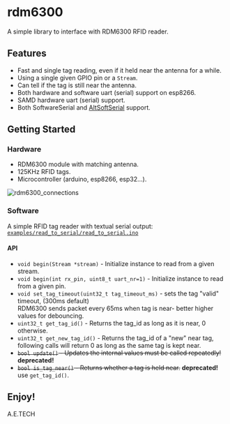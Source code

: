 # rdm6300
A simple library to interface with RDM6300 RFID reader.

## Features
* Fast and single tag reading, even if it held near the antenna for a while.
* Using a single given GPIO pin or a `Stream`.
* Can tell if the tag is still near the antenna.
* Both hardware and software uart (serial) support on esp8266.
* SAMD hardware uart (serial) support.
* Both SoftwareSerial and [AltSoftSerial](https://github.com/PaulStoffregen/AltSoftSerial) support.

## Getting Started

### Hardware
* RDM6300 module with matching antenna.
* 125KHz RFID tags.
* Microcontroller (arduino, esp8266, esp32...).

![rdm6300_connections](../master/doc/rdm6300_connections.png "rdm6300_connections")

### Software
A simple RFID tag reader with textual serial output:
[```examples/read_to_serial/read_to_serial.ino```](examples/read_to_serial/read_to_serial.ino)

#### API
* ```void begin(Stream *stream)``` - Initialize instance to read from a given stream.
* ```void begin(int rx_pin, uint8_t uart_nr=1)``` - Initialize instance to read from a given pin.
* ```void set_tag_timeout(uint32_t tag_timeout_ms)``` - sets the tag "valid" timeout, (300ms default)  
RDM6300 sends packet every 65ms when tag is near- better higher values for debouncing.  
* ```uint32_t get_tag_id()``` - Returns the tag_id as long as it is near, 0 otherwise.
* ```uint32_t get_new_tag_id()``` - Returns the tag_id of a "new" near tag,  
following calls will return 0 as long as the same tag is kept near.
* ~~```bool update()``` - Updates the internal values must be called repeatedly!~~ **deprecated!**
* ~~```bool is_tag_near()``` - Returns whether a tag is held near.~~ **deprecated!** use ```get_tag_id()```.
## Enjoy!
A.E.TECH
